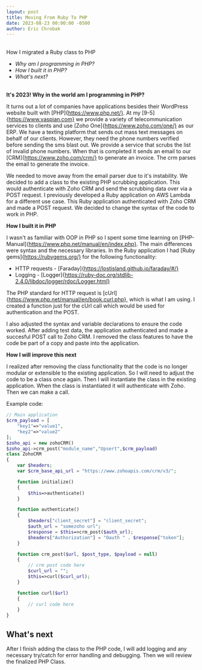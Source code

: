 ```yaml
---
layout: post
title: Moving From Ruby To PHP
date: 2023-08-23 00:00:00 -0500
author: Eric Chrobak
---
```

<br>
How I migrated a Ruby class to PHP
<br>

- *Why am I programming in PHP?*
- *How I built it in PHP?*
- *What's next?*
<br><br>

**It's 2023! Why in the world am I programming in PHP?**

It turns out a lot of companies have applications besides their WordPress website built with [PHP]{https://www.php.net/}. At my [9-5]{https://www.vaspian.com} we provide a variety of telecommunication services to clients and use [Zoho One]{https://www.zoho.com/one/} as our ERP. We have a texting platform that sends out mass text messages on behalf of our clients. However, they need the phone numbers verified before sending the sms blast out. We provide a service that scrubs the list of invalid phone numbers. When that is completed it sends an email to our [CRM]{https://www.zoho.com/crm/} to generate an invoice. The crm parses the email to generate the invoice.

We needed to move away from the email parser due to it's instability. We decided to add a class to the existing PHP scrubbing application. This would authenticate with Zoho CRM and send the scrubbing data over via a POST request. I previously developed a Ruby application on AWS Lambda for a different use case. This Ruby application authenticated with Zoho CRM and made a POST request. We decided to change the syntax of the code to work in PHP. 

**How I built it in PHP**

I wasn't as familiar with OOP in PHP so I spent some time learning on [PHP-Manual]{https://www.php.net/manual/en/index.php}. The main differences were syntax and the necessary libraries. In the Ruby application I had [Ruby gems]{https://rubygems.org/} for the following functionality:
- HTTP requests - [Faraday]{https://lostisland.github.io/faraday/#/}
- Logging - [Logger]{https://ruby-doc.org/stdlib-2.4.0/libdoc/logger/rdoc/Logger.html}

The PHP standard for HTTP request is [cUrl]{https://www.php.net/manual/en/book.curl.php}, which is what I am using. I created a function just for the cUrl call which would be used for authentication and the POST.

I also adjusted the syntax and variable declarations to ensure the code worked. After adding test data, the application authenticated and made a succesful POST call to Zoho CRM. I removed the class features to have the code be part of a copy and paste into the application. 

**How I will improve this next**

I realized after removing the class functionality that the code is no longer modular or extensible to the existing application. So I will need to adjust the code to be a class once again. Then I will instantiate the class in the existing application. When the class is instantiated it will authenticate with Zoho. Then we can make a call.

Example code:
```php
// Main application
$crm_payload = [
    "key1"=>"value1",
    "key2"=>"value2"
];
$zoho_api = new zohoCRM()
$zoho_api->crm_post("module_name","Upsert",$crm_payload)
class ZohoCRM
{
    var $headers;
    var $crm_base_api_url = "https://www.zohoapis.com/crm/v3/";

    function initialize()
    {
        $this=>authenticate()
    }

    function authenticate()
    {
        $headers["client_secret"] = "client_secret";
        $auth_url = "somezoho url";
        $response = $this=>crm_post($auth_url);
        $headers["Authorization"] = "Oauth " . $response["token"];
    }

    function crm_post($url, $post_type, $payload = null)
    {
        // crm post code here
        $curl_url = "";
        $this=>curl($curl_url);
    }

    function curl($url)
    {
        // curl code here
    }
}
```

## **What's next**
After I finish adding the class to the PHP code, I will add logging and any necessary try/catch for error handling and debugging. Then we will review the finalized PHP Class.